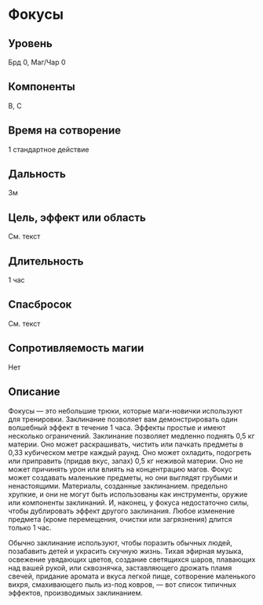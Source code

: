 # Фокусы

## Уровень
Брд 0, Маг/Чар 0
## Компоненты
В, С
## Время на сотворение
1 стандартное действие
## Дальность
3м
## Цель, эффект или область
См. текст
## Длительность
1 час
## Спасбросок
См. текст
## Сопротивляемость магии
Нет
## Описание
Фокусы — это небольшие трюки, которые маги-новички используют для тренировки. Заклинание позволяет вам демонстрировать один волшебный эффект в течение 1 часа. Эффекты простые и имеют несколько ограничений. Заклинание позволяет медленно поднять 0,5 кг материи. Оно может раскрашивать, чистить или пачкать предметы в 0,33 кубическом метре каждый раунд. Оно может охладить, подогреть или приправить (придав вкус, запах) 0,5 кг неживой материи. Оно не может причинять урон или влиять на концентрацию магов. Фокус может создавать маленькие предметы, но они выглядят грубыми и ненастоящими. Материалы, созданные заклинанием. предельно хрупкие, и они не могут быть использованы как инструменты, оружие или компоненты заклинаний. И, наконец, у фокуса недостаточно силы, чтобы дублировать эффект другого заклинания. Любое изменение предмета (кроме перемещения, очистки или загрязнения) длится только 1 час.

Обычно заклинание используют, чтобы поразить обычных людей, позабавить детей и украсить скучную жизнь. Тихая эфирная музыка, освежение увядающих цветов, создание светящихся шаров, плавающих над вашей рукой, или сквознячка, заставляющего дрожать пламя свечей, придание аромата и вкуса легкой пище, сотворение маленького вихря, смахивающего пыль из-под ковров, — вот список типичных эффектов, производимых заклинанием.